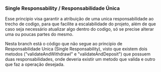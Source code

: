 ### Single Responsability / Responsabilidade Única

<p>Esse principio visa garantir a atribuição de uma unica responsabilidade ao trecho de codigo, para que facilite a escalabilidade do projeto, além de que caso seja necessário atualizar algo dentro do codigo, só se precise alterar uma ou poucas partes do mesmo.</p>
<p>Nesta branch está o código que não segue ao principio de Responsabilidade Unica (Single Responsability), visto que existem dois metodos ("validateAndWithdrawl" e "validateAndDeposit") que possuem duas responsabilidades, onde deveria existir um metodo que valida e outro que faz a operação desejada.</p>
